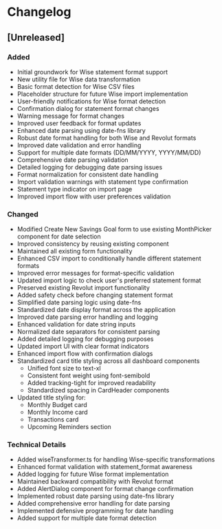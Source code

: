 # Changelog

## [Unreleased]

### Added
- Initial groundwork for Wise statement format support
- New utility file for Wise data transformation
- Basic format detection for Wise CSV files
- Placeholder structure for future Wise import implementation
- User-friendly notifications for Wise format detection
- Confirmation dialog for statement format changes
- Warning message for format changes
- Improved user feedback for format updates
- Enhanced date parsing using date-fns library
- Robust date format handling for both Wise and Revolut formats
- Improved date validation and error handling
- Support for multiple date formats (DD/MM/YYYY, YYYY/MM/DD)
- Comprehensive date parsing validation
- Detailed logging for debugging date parsing issues
- Format normalization for consistent date handling
- Import validation warnings with statement type confirmation
- Statement type indicator on import page
- Improved import flow with user preferences validation

### Changed
- Modified Create New Savings Goal form to use existing MonthPicker component for date selection
- Improved consistency by reusing existing component
- Maintained all existing form functionality
- Enhanced CSV import to conditionally handle different statement formats
- Improved error messages for format-specific validation
- Updated import logic to check user's preferred statement format
- Preserved existing Revolut import functionality
- Added safety check before changing statement format
- Simplified date parsing logic using date-fns
- Standardized date display format across the application
- Improved date parsing error handling and logging
- Enhanced validation for date string inputs
- Normalized date separators for consistent parsing
- Added detailed logging for debugging purposes
- Updated import UI with clear format indicators
- Enhanced import flow with confirmation dialogs
- Standardized card title styling across all dashboard components
  - Unified font size to text-xl
  - Consistent font weight using font-semibold
  - Added tracking-tight for improved readability
  - Standardized spacing in CardHeader components
- Updated title styling for:
  - Monthly Budget card
  - Monthly Income card
  - Transactions card
  - Upcoming Reminders section

### Technical Details
- Added wiseTransformer.ts for handling Wise-specific transformations
- Enhanced format validation with statement_format awareness
- Added logging for future Wise format implementation
- Maintained backward compatibility with Revolut format
- Added AlertDialog component for format change confirmation
- Implemented robust date parsing using date-fns library
- Added comprehensive error handling for date parsing
- Implemented defensive programming for date handling
- Added support for multiple date format detection
